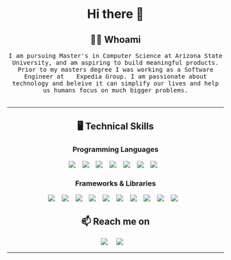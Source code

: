 <h1 align="center"> Hi there 👋 </h1>
<h2 align="center"> 👨‍💻 Whoami</h2>
<p align="center">
  <samp>I am pursuing Master's in Computer Science at Arizona State University, and am aspiring to build meaningful products. Prior to my masters degree I was working as a Software Engineer at <img src="https://s27.q4cdn.com/708721433/files/design/e-logo.svg" height="12px" alt=""> Expedia Group. I am passionate about technology and beleive it can simplify our lives and help us humans focus on much bigger problems.
  </samp>
  <br> <br>
</p>

<hr> 

<h2 align="center"> 🖥️ Technical Skills</h2>

<h3 align="center"> Programming Languages </h3>
<p align="center">
  <img src="https://img.shields.io/badge/python-3670A0?style=for-the-badge&logo=python&logoColor=ffdd54" />&nbsp;&nbsp;&nbsp;
  <img src="https://img.shields.io/badge/Java-ED8B00?style=for-the-badge&logo=openjdk&logoColor=white" />&nbsp;&nbsp;&nbsp;
  <img src="https://img.shields.io/badge/Kotlin-7F52FF?style=for-the-badge&logo=Kotlin&logoColor=white" />&nbsp;&nbsp;&nbsp;
  <img src="https://img.shields.io/badge/Javascript-f0db4f?style=for-the-badge&logo=javascript&logoColor=black" />&nbsp;&nbsp;&nbsp;
  <img src="https://img.shields.io/badge/C++-00599C?style=for-the-badge&logo=c%2B%2B&logoColor=white" />&nbsp;&nbsp;&nbsp;
  <img src="https://img.shields.io/badge/HTML5-E34F26?style=for-the-badge&logo=html5&logoColor=white" />&nbsp;&nbsp;&nbsp;
  <img src="https://img.shields.io/badge/MySQL-00000F?style=for-the-badge&logo=mysql&logoColor=white" />&nbsp;&nbsp;&nbsp;
</p>

<h3 align="center"> Frameworks & Libraries </h3>
<p align="center">
<!--   <img src="https://img.shields.io/badge/Keras-FF0000?style=for-the-badge&logo=keras&logoColor=white" />&nbsp;&nbsp;&nbsp; -->
<!--   <img src="https://img.shields.io/badge/Numpy-777BB4?style=for-the-badge&logo=numpy&logoColor=white" />&nbsp;&nbsp;&nbsp; -->
  <img src="https://img.shields.io/badge/Spring-72A34A?style=for-the-badge&logo=spring&logoColor=white" />&nbsp;&nbsp;&nbsp;
  <img src="https://img.shields.io/badge/spark-D97832?style=for-the-badge&logo=apache-spark&logoColor=white" />&nbsp;&nbsp;&nbsp;
  <img src="https://img.shields.io/badge/TensorFlow-FF6F00?style=for-the-badge&logo=TensorFlow&logoColor=white" />&nbsp;&nbsp;&nbsp;
  <img src="https://img.shields.io/badge/Kafka-000000?style=for-the-badge&logo=apache-kafka&logoColor=white" />&nbsp;&nbsp;&nbsp;
  <img src="https://img.shields.io/badge/PyTorch-EE4C2C?style=for-the-badge&logo=pytorch&logoColor=white" />&nbsp;&nbsp;&nbsp;
<!--   <img src="https://img.shields.io/badge/scikit_learn-F7931E?style=for-the-badge&logo=scikit-learn&logoColor=white" />&nbsp;&nbsp;&nbsp; -->
  <img src="https://img.shields.io/badge/D3.js-BE6755?style=for-the-badge&logo=d3.js&logoColor=white" />&nbsp;&nbsp;&nbsp;
   <img src="https://img.shields.io/badge/Pandas-2C2D72?style=for-the-badge&logo=pandas&logoColor=white" />&nbsp;&nbsp;&nbsp;
  <img src="https://img.shields.io/badge/-ReactJs-61DAFB?logo=react&logoColor=white&style=for-the-badge" />&nbsp;&nbsp;&nbsp;
  <img src="https://img.shields.io/badge/next.js-000000?style=for-the-badge&logo=nextdotjs&logoColor=white" />&nbsp;&nbsp;&nbsp;
  <img src="https://img.shields.io/badge/GraphQL-E434AA?style=for-the-badge&logo=graphql&logoColor=white" />&nbsp;&nbsp;&nbsp;
  
  
   

</p>

<h2  align="center">📫 Reach me on</h2>
<p align="center">
  <a target="_blank"href="https://www.linkedin.com/in/hsahdev/"><img src="https://img.shields.io/badge/linkedin-%230077B5.svg?&style=for-the-badge&logo=linkedin&logoColor=white" /></a>&nbsp;&nbsp;&nbsp;&nbsp;
  <a href="mailto:hsahdev@asu.edu?subject=Hello%20Harshdeep,%20From%20Github"><img src="https://img.shields.io/badge/gmail-%23D14836.svg?&style=for-the-badge&logo=gmail&logoColor=white" /></a>&nbsp;&nbsp;&nbsp;&nbsp;
</p>

<hr>

<!--
**hssahdev/hssahdev** is a ✨ _special_ ✨ repository because its `README.md` (this file) appears on your GitHub profile.


Here are some ideas to get you started:

- 🔭 I’m currently working on ...
- 🌱 I’m currently learning ...
- 👯 I’m looking to collaborate on ...
- 🤔 I’m looking for help with ...
- 💬 Ask me about ...
- 📫 How to reach me: ...
- 😄 Pronouns: ...
- ⚡ Fun fact: ...
-->
